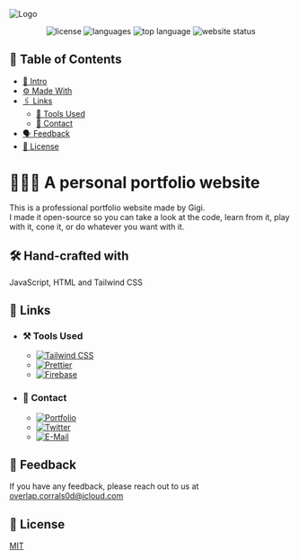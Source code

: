 ![Logo](https://raw.githubusercontent.com/DarthGigi/mrgigi.me/main/assets/images/png/Thumbnail.png)<p align=center>
<img src="https://img.shields.io/github/license/DarthGigi/mrgigi.me?style=for-the-badge" alt="license">
<img src="https://img.shields.io/github/languages/count/DarthGigi/mrgigi.me?style=for-the-badge" alt="languages">
<img src="https://img.shields.io/github/languages/top/DarthGigi/mrgigi.me?style=for-the-badge" alt="top language">
<img src="https://img.shields.io/website?style=for-the-badge&url=https%3A%2F%2Fmrgigi.me" alt="website status">

</p>

## 📑 Table of Contents

-   [👋 Intro](https://github.com/DarthGigi/mrgigi.me/#-a-personal-portfolio-website)
-   [⚙️ Made With](https://github.com/DarthGigi/mrgigi.me/#-hand-crafted-with)
-   [🖇 Links](https://github.com/DarthGigi/mrgigi.me/#-links)
    -   [🔗 Tools Used](https://github.com/DarthGigi/mrgigi.me/#%EF%B8%8F-tools-used)
    -   [🔗 Contact](https://github.com/DarthGigi/mrgigi.me/#-contact)
-   [🗣 Feedback](https://github.com/DarthGigi/mrgigi.me/#-feedback)
-   [📄 License](https://github.com/DarthGigi/mrgigi.me/#-license)

# 👨🏻‍💻 A personal portfolio website

This is a professional portfolio website made by Gigi. \
I made it open-source so you can take a look at the code, learn from it, play with it, cone it, or do whatever you want with it.

## 🛠 Hand-crafted with

JavaScript, HTML and Tailwind CSS

## 🔗 Links

-   ### ⚒️ Tools Used

    -   [![Tailwind CSS](https://img.shields.io/static/v1?label=&message=Tailwind+CSS&color=111827&style=for-the-badge&logo=Tailwind+CSS)](https://tailwindcss.com/)
    -   [![Prettier](https://img.shields.io/static/v1?label=&message=Prettier&color=111827&style=for-the-badge&logo=Prettier)](https://prettier.io/)
    -   [![Firebase](https://img.shields.io/static/v1?label=&message=Firebase&color=111827&style=for-the-badge&logo=Firebase)](https://firebase.google.com/)

-   ### 🤝 Contact
    -   [![Portfolio](https://img.shields.io/static/v1?label=&message=My+Portfolio&color=%23111827&style=for-the-badge&logo=ko-fi)](https://mrgigi.me/)
    -   [![Twitter](https://img.shields.io/static/v1?label=&message=Twitter&color=111827&style=for-the-badge&logo=Twitter)](https://twitter.com/iDarthGigi)
    -   [![E-Mail](https://img.shields.io/static/v1?label=&message=E-Mail&color=111827&style=for-the-badge&logo=gmail)](mailto:overlap.corrals0d@icloud.com)

## 💬 Feedback

If you have any feedback, please reach out to us at overlap.corrals0d@icloud.com

## 📜 License

[MIT](https://github.com/DarthGigi/mrgigi.me/blob/main/LICENSE)
